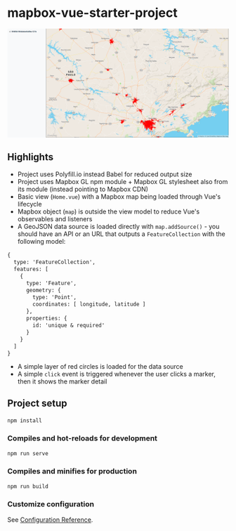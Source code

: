 # mapbox-vue-starter-project

![](./img.png)

## Highlights
- Project uses Polyfill.io instead Babel for reduced output size
- Project uses Mapbox GL npm module + Mapbox GL stylesheet also from its module (instead pointing to Mapbox CDN)
- Basic view (`Home.vue`) with a Mapbox map being loaded through Vue's lifecycle
- Mapbox object (`map`) is outside the view model to reduce Vue's observables and listeners
- A GeoJSON data source is loaded directly with `map.addSource()` - you should have an API or an URL that outputs a `FeatureCollection` with the following model:
```
{ 
  type: 'FeatureCollection',
  features: [
    {
      type: 'Feature',
      geometry: {
        type: 'Point',
        coordinates: [ longitude, latitude ]
      },
      properties: {
        id: 'unique & required'
      }
    }
  ]
}
```
- A simple layer of red circles is loaded for the data source
- A simple `click` event is triggered whenever the user clicks a marker, then it shows the marker detail

## Project setup
```
npm install
```



### Compiles and hot-reloads for development
```
npm run serve
```

### Compiles and minifies for production
```
npm run build
```

### Customize configuration
See [Configuration Reference](https://cli.vuejs.org/config/).
